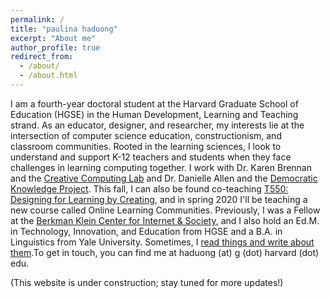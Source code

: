 ```yaml
---
permalink: /
title: "paulina haduong"
excerpt: "About me"
author_profile: true
redirect_from:
  - /about/
  - /about.html
---
```


I am a fourth-year doctoral student at the Harvard Graduate School of Education (HGSE) in the Human Development, Learning and Teaching strand. As an educator, designer, and researcher, my interests lie at the intersection of computer science education, constructionism, and classroom communities. Rooted in the learning sciences, I look to understand and support K-12 teachers and students when they face challenges in learning computing together. I work with Dr. Karen Brennan and the [Creative Computing Lab](http://creativecomputing.gse.harvard.edu/) and Dr. Danielle Allen and the [Democratic Knowledge Project](https://democraticknowledge.fas.harvard.edu). This fall, I can also be found co-teaching [T550: Designing for Learning by Creating](https://instagram.com/tfivefifty), and in spring 2020 I'll be teaching a new course called Online Learning Communities. Previously, I was a Fellow at the [Berkman Klein Center for Internet & Society](https://cyber.harvard.edu/), and I also hold an Ed.M. in Technology, Innovation, and Education from HGSE and a B.A. in Linguistics from Yale University. Sometimes, I [read things and write about them](https://tinyletter.com/paulina_reads_things).To get in touch, you can find me at haduong (at) g (dot) harvard (dot) edu.

(This website is under construction; stay tuned for more updates!)
